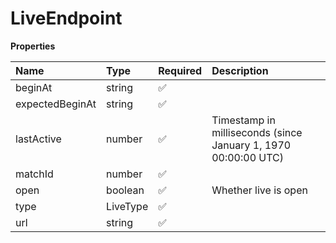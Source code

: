 # LiveEndpoint

**Properties**

| Name            | Type     | Required | Description                                                    |
| :-------------- | :------- | :------- | :------------------------------------------------------------- |
| beginAt         | string   | ✅       |                                                                |
| expectedBeginAt | string   | ✅       |                                                                |
| lastActive      | number   | ✅       | Timestamp in milliseconds (since January 1, 1970 00:00:00 UTC) |
| matchId         | number   | ✅       |                                                                |
| open            | boolean  | ✅       | Whether live is open                                           |
| type            | LiveType | ✅       |                                                                |
| url             | string   | ✅       |                                                                |
